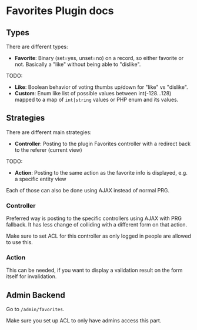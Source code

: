 # Favorites Plugin docs

## Types
There are different types:

- **Favorite**: Binary (set=yes, unset=no) on a record, so either favorite or not. Basically a "like" without being able to "dislike".

TODO:
- **Like**: Boolean behavior of voting thumbs up/down for "like" vs "dislike".
- **Custom**: Enum like list of possible values between int(-128...128) mapped to a map of `int|string` values or PHP enum and its values.

## Strategies

There are different main strategies:

- **Controller**: Posting to the plugin Favorites controller with a redirect back to the referer (current view)

TODO:
- **Action**: Posting to the same action as the favorite info is displayed, e.g. a specific entity view

Each of those can also be done using AJAX instead of normal PRG.

### Controller

Preferred way is posting to the specific controllers using AJAX with PRG fallback.
It has less change of colliding with a different form on that action.

Make sure to set ACL for this controller as only logged in people are allowed to use this.

### Action

This can be needed, if you want to display a validation result on the form itself for invalidation.

## Admin Backend
Go to `/admin/favorites`.

Make sure you set up ACL to only have admins access this part.
